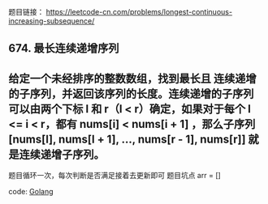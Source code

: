 题目链接：
    https://leetcode-cn.com/problems/longest-continuous-increasing-subsequence/
    
## 674. 最长连续递增序列
## 给定一个未经排序的整数数组，找到最长且 连续递增的子序列，并返回该序列的长度。连续递增的子序列 可以由两个下标 l 和 r（l < r）确定，如果对于每个 l <= i < r，都有 nums[i] < nums[i + 1] ，那么子序列 [nums[l], nums[l + 1], ..., nums[r - 1], nums[r]] 就是连续递增子序列。
   
题目循环一次，每次判断是否满足接着去更新即可
题目坑点 arr = []

code:
[Golang](https://github.com/Archangel59/LeetCode/blob/main/674/674.go)